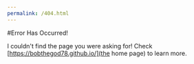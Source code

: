 ```yaml
---
permalink: /404.html
---
```


#Error Has Occurred!

I couldn't find the page you were asking for! Check [https://bobthegod78.github.io/](the home page) to learn more.
